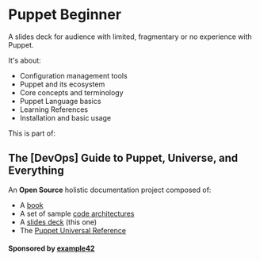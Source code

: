 # Puppet Beginner

A slides deck for audience with limited, fragmentary or no experience with Puppet.

It's about:

- Configuration management tools
- Puppet and its ecosystem
- Core concepts and terminology
- Puppet Language basics
- Learning References
- Installation and basic usage

This is part of:

## The [DevOps] Guide to Puppet, Universe, and Everything

An **Open Source** holistic documentation project composed of:

- A [book](https://github.com/example42/puppetguide-book)
- A set of sample [code architectures](https://github.com/example42/puppetguide-architectures)
- A [slides deck](https://github.com/example42/puppetguide-slides) (this one)
- The [Puppet Universal Reference](https://github.com/example42/puppetguide-reference)

#### Sponsored by [example42](http://www.example42.com)
